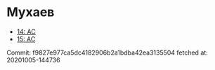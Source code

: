 # Мухаев
- [14: AC](14.md)
- [15: AC](15.md)

Commit: f9827e977ca5dc4182906b2a1bdba42ea3135504
 fetched at: 20201005-144736
